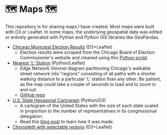 # 🗺️ Maps 🗺️
This repository is for sharing maps I have created. Most maps were built with D3 or Leaflet. In some maps, the underlying geospatial data was edited or entirely generated with Python and Python GIS libraries like GeoPandas.

* [Chicago Municipal Election Results](https://spencerchan.github.io/chi-election-results-map/) (D3+Leaflet)
  * Election results were scraped from the Chicago Board of Election Commissioner's website and cleaned using this [Python script](https://github.com/spencerchan/chicago-elections-scraper).
* [Nearest 'L' Station](https://spencerchan.github.io/nearest-L-station/index.html) (Python/Leaflet)
	* Edge Network Voronoi diagram partitioning Chicago's walkable street network into "regions" consisting of all paths with a shorter walking distance to a particular 'L' station than any other. Be patient, as the map could take a couple of seconds to load and to zoom in and out.
	* [GitHub repo](https://github.com/spencerchan/nearest-L-station)
* [U.S. State Hexagonal Cartogram](https://bl.ocks.org/spencerchan/222736951b6a8f63bba50b7e8566417d) (Python/D3)
	* A cartogram of the United States with the size of each state scaled in proportion to the number of representatives in its congressional delegation.
	* Read this [blog post](https://spencerchan.github.io/data-blog/building-a-hexagonal-cartogram.html) to learn how it was made.
* [Choropleth with selectable regions](https://spencerchan.github.io/maps/selectable-regions.html) (D3+Leaflet)
